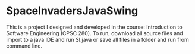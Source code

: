 # SpaceInvadersJavaSwing

This is a project I designed and developed in the course: Introduction to Software Engineering (CPSC 280). 
To run, download all source files and import to a java IDE and run SI.java or save all files in a folder and run from command line.
